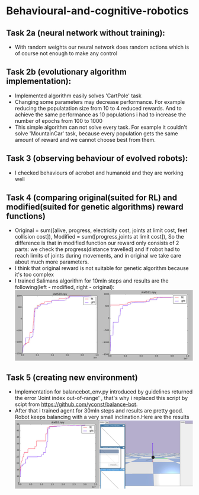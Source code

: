 # Behavioural-and-cognitive-robotics

## Task 2a (neural network without training):
* With random weights our neural network does random actions which is of course not enough to make any control

## Task 2b (evolutionary algorithm implementation):
* Implemented algorithm easily solves 'CartPole' task 
* Changing some parameters may decrease performance. For example reducing the populatation size from 10 to 4 reduced rewards. And to achieve the same performance as 10 populations i had to increase the number of epochs from 100 to 1000
* This simple algorithm can not solve every task. For example it couldn't solve 'MountainCar' task, because every population gets the same amount of reward and we cannot choose best from them.

## Task 3 (observing behaviour of evolved robots):
* I checked behaviours of acrobot and humanoid and they are working well

## Task 4 (comparing original(suited for RL) and modified(suited for genetic algorithms) reward functions)
* Original = sum([alive, progress, electricity cost, joints at limit cost, feet collision cost]), Modified = sum([progress,joints at limit cost]), So the difference is that in modified function our reward only consists of 2 parts: we check the progress(distance travelled) and if robot had to reach limits of joints during movements, and in original we take care about much more parameters.
* I think that original reward is not suitable for genetic algorithm because it's too complex
* I trained Salimans algorithm for 10mln steps and results are the following(left - modified, right - original): 
![Results of evolutionary algorithm on half cheetah environment](https://github.com/smileyenot983/Behavioural-and-cognitive-robotics/blob/master/reward_shaping_results.jpg)

## Task 5 (creating new environment)

* Implementation for balancebot_env.py introduced by guidelines returned the error 'Joint index out-of-range' , that's why i replaced this script by scipt from https://github.com/yconst/balance-bot.
* After that i trained agent for 30mln steps and results are pretty good. Robot keeps balancing with a very small inclination.Here are the results
![Results achieved by balancing robot environment](https://github.com/smileyenot983/Behavioural-and-cognitive-robotics/blob/master/balancing_robot_results.jpg)

